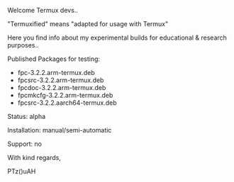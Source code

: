 Welcome Termux devs..

"Termuxified" means "adapted for usage with Termux"

Here you find info about my experimental builds for educational & research purposes..

Published Packages for testing:
- fpc-3.2.2.arm-termux.deb
- fpcsrc-3.2.2.arm-termux.deb
- fpcdoc-3.2.2.arm-termux.deb
- fpcmkcfg-3.2.2.arm-termux.deb
- fpcsrc-3.2.2.aarch64-termux.deb

Status: alpha

Installation: manual/semi-automatic

Support: no

With kind regards,

PTz()uAH
